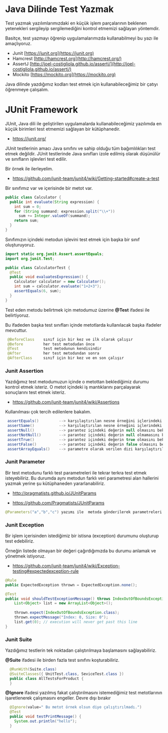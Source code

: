 
# Java Dilinde Test Yazmak


Test yazmak yazılımlarımızdaki en küçük işlem parçalarının beklenen yetenekleri sergileyip sergilemediğini kontrol etmemizi sağlayan yöntemdir.

Basitçe, test yazmayı öğrenip uygulamalarımızda kullanabilmeyi bu yazı ile amaçlıyoruz.


- Junit    [https://junit.org](https://junit.org)
- Hamcrest [http://hamcrest.org](http://hamcrest.org/)
- AssertJ  [http://joel-costigliola.github.io/assertj/](http://joel-costigliola.github.io/assertj/)
- Mockito  [https://mockito.org](https://mockito.org)

Java dilinde yazdığımız kodları test etmek için kullanabileceğimiz bir çatıyı öğrenmeye çalışalım.

# JUnit Framework

JUnit, Java dili ile geliştirilen uygulamalarda  kullanabileceğimiz yazılımda en küçük birimleri test etmemizi sağlayan  bir kütüphanedir.

- https://junit.org/

JUnit testlerinin amacı Java sınıfını ve sahip olduğu tüm bağımlılıkları test etmek değildir.
JUnit testlerinde Java sınıfları izole edilmiş olarak düşünülür ve sınıfların işlevleri test edilir.


Bir örnek ile ilerleyelim.

- https://github.com/junit-team/junit4/wiki/Getting-started#create-a-test

Bir sınıfımız var ve içerisinde bir metot var.

```java
public class Calculator {
  public int evaluate(String expression) {
    int sum = 0;
    for (String summand: expression.split("\\+"))
      sum += Integer.valueOf(summand);
    return sum;
  }
}
```

Sınıfımızın içindeki metodun işlevini test etmek için başka bir sınıf oluşturuyoruz.

```java
import static org.junit.Assert.assertEquals;
import org.junit.Test;

public class CalculatorTest {
  @Test
  public void evaluatesExpression() {
    Calculator calculator = new Calculator();
    int sum = calculator.evaluate("1+2+3");
    assertEquals(6, sum);
  }
}

```

Test eden metodu belirtmek için metodumuz üzerine **@Test** ifadesi ile belirtiyoruz.

Bu ifadeden başka test sınıfları içinde metotlarda kullanılacak başka ifadeler mevcuttur.

```java
 @BeforeClass    sınıf için bir kez ve ilk olarak çalışır
 @Before         her test metodudan önce  
 @Test           test metodunun kendisindir
 @After          her test metodundan sonra
 @AfterClass     sınıf için bir kez ve en son çalışır
```

### Junit Assertion
Yazdığımız test metodumuzun içinde o metottan beklediğimiz durumu kontrol etmek isteriz.
O metot içindeki iş mantıklarını parçalayarak sonuçlarını test etmek isteriz.

- https://github.com/junit-team/junit4/wiki/Assertions 

Kullanılması çok tercih edilenlere bakalım.

```java
 assertEquals()  		--> karşılaştırılan nesne örneğini içlerindeki equals() metodu ile test eder.
 assertSame()  			--> karşılaştırılan nesne örneğini içlerindeki equals() metodu kullanmasan test eder.
 assertNull()  			--> parantez içindeki değerin null olmasını bekler
 assertNotNull()  		--> parantez içindeki değerin null olmamasını bekler
 assertTrue() 			--> parantez içindeki değerin true olmasını bekler 
 assertFalse() 			--> parantez içindeki değerin false olmasını bekler
 assertArrayEquals()    --> parametre olarak verilen dizi karşılaştırılır
```

### Junit Parameter

Bir test metodunu farklı test parametreleri ile tekrar terkra test etmek isteyebiliriz. 
Bu durumda aynı metodun farklı veri parametresi alan hallerini yazmak yerine şu kütüphaneden yararlanabiliriz.


- http://pragmatists.github.io/JUnitParams 

- https://github.com/Pragmatists/JUnitParams 

```java
@Parameters("a","b","c") yazımı ile  metoda gönderilerek parametreleri tek noktadan yönetebiliyoruz.

```

### Junit Exception

Bir işlem içerisinden istediğimiz bir istisna (exception) durumunu oluşturup test edebiliriz.

Örneğin listede olmayan bir değeri çağırdığımızda bu durumu anlamak ve yönetmek istiyoruz.

- https://github.com/junit-team/junit4/wiki/Exception-testing#expectedexception-rule

```java
@Rule
public ExpectedException thrown = ExpectedException.none();

@Test
public void shouldTestExceptionMessage() throws IndexOutOfBoundsException {
    List<Object> list = new ArrayList<Object>();
 
    thrown.expect(IndexOutOfBoundsException.class);
    thrown.expectMessage("Index: 0, Size: 0");
    list.get(0); // execution will never get past this line
}

```

### Junit Suite

Yazdığımız testlerin tek noktadan çalıştırılmaya başlamasını sağlayabiliriz.

**@Suite** ifadesi ile birden fazla test sınıfını koşturabiliriz.
    
```java
  @RunWith(Suite.class)
  @SuiteClasses({ UnitTest.class, SeviceTest.class })
  public class AllTestsForProduct {
  }
```

**@Ignore** ifadesi yazılmış fakat çalıştırılmasını istemediğimiz test metotlarının işaretlenerek çalışmasını engeller.
Devre dışı bırakır

```java
  @Ignore(value=" Bu metot örnek olsun diye çalıştırılmadı.")
  @Test
  public void testPrintMessage() {
    System.out.println("hello");
  }
```
